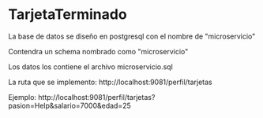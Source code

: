 # TarjetaTerminado
La base de datos se diseño en postgresql con el nombre de "microservicio"

Contendra un schema nombrado como "microservicio"

Los datos los contiene el archivo microservicio.sql

La ruta que se implemento:
http://localhost:9081/perfil/tarjetas

Ejemplo:
http://localhost:9081/perfil/tarjetas?pasion=Help&salario=7000&edad=25
